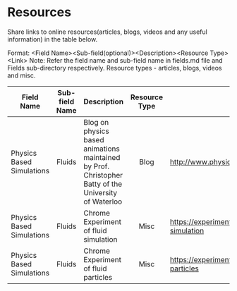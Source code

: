 # Resources
Share links to online resources(articles, blogs, videos and any useful information) in the table below.

Format: \<Field Name>\<Sub-field(optional)>\<Description>\<Resource Type>\<Link>
Note: Refer the field name and sub-field name in fields.md file and Fields sub-directory respectively.
Resource types - articles, blogs, videos and misc.

| Field Name    | Sub-field Name | Description | Resource Type | Link |
| ------------- |:--------------:| ------------|:-------------:|------|
|Physics Based Simulations|Fluids|Blog on physics based animations maintained by Prof. Christopher Batty of the University of Waterloo|Blog|http://www.physicsbasedanimation.com/
|Physics Based Simulations|Fluids|Chrome Experiment of fluid simulation|Misc|https://experiments.withgoogle.com/fluid-simulation
|Physics Based Simulations|Fluids|Chrome Experiment of fluid particles|Misc|https://experiments.withgoogle.com/fluid-particles
